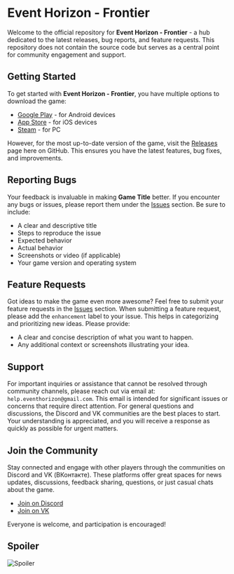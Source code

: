 # Event Horizon - Frontier

Welcome to the official repository for **Event Horizon - Frontier** - a hub dedicated to the latest releases, bug reports, and feature requests. This repository does not contain the source code but serves as a central point for community engagement and support.

## Getting Started

To get started with **Event Horizon - Frontier**, you have multiple options to download the game:

- [Google Play](https://play.google.com/store/apps/details?id=com.ZipasGames.Frontier) - for Android devices
- [App Store](https://apps.apple.com/us/app/event-horizon-frontier/id1336417415) - for iOS devices
- [Steam](https://store.steampowered.com/app/1103630/Event_Horizon__Frontier) - for PC

However, for the most up-to-date version of the game, visit the [Releases](https://github.com/PavelZinchenko/event-horizon-frontier-builds/releases) page here on GitHub. This ensures you have the latest features, bug fixes, and improvements.

## Reporting Bugs

Your feedback is invaluable in making **Game Title** better. If you encounter any bugs or issues, please report them under the [Issues](https://github.com/yourusername/game-repo/issues) section. Be sure to include:

- A clear and descriptive title
- Steps to reproduce the issue
- Expected behavior
- Actual behavior
- Screenshots or video (if applicable)
- Your game version and operating system

## Feature Requests

Got ideas to make the game even more awesome? Feel free to submit your feature requests in the [Issues](https://github.com/PavelZinchenko/event-horizon-frontier-builds/issues) section. When submitting a feature request, please add the `enhancement` label to your issue. This helps in categorizing and prioritizing new ideas. Please provide:

- A clear and concise description of what you want to happen.
- Any additional context or screenshots illustrating your idea.

## Support

For important inquiries or assistance that cannot be resolved through community channels, please reach out via email at: `help.eventhorizon@gmail.com`. This email is intended for significant issues or concerns that require direct attention. For general questions and discussions, the Discord and VK communities are the best places to start. Your understanding is appreciated, and you will receive a response as quickly as possible for urgent matters.

## Join the Community

Stay connected and engage with other players through the communities on Discord and VK (ВКонтакте). These platforms offer great spaces for news updates, discussions, feedback sharing, questions, or just casual chats about the game.

- [Join on Discord](https://discordapp.com/invite/yFFvF7m)
- [Join on VK](https://vk.com/club90031290)

Everyone is welcome, and participation is encouraged!

## Spoiler
![Spoiler](https://zipagames.com/download/spoiler.png)
